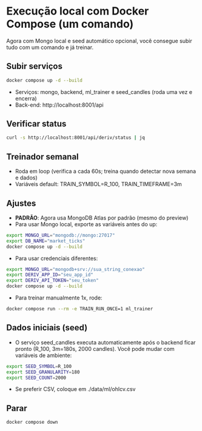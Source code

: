 # Execução local com Docker Compose (um comando)

Agora com Mongo local e seed automático opcional, você consegue subir tudo com um comando e já treinar.

## Subir serviços
```bash
docker compose up -d --build
```
- Serviços: mongo, backend, ml_trainer e seed_candles (roda uma vez e encerra)
- Back-end: http://localhost:8001/api

## Verificar status
```bash
curl -s http://localhost:8001/api/deriv/status | jq
```

## Treinador semanal
- Roda em loop (verifica a cada 60s; treina quando detectar nova semana e dados)
- Variáveis default: TRAIN_SYMBOL=R_100, TRAIN_TIMEFRAME=3m

## Ajustes
- **PADRÃO**: Agora usa MongoDB Atlas por padrão (mesmo do preview)
- Para usar Mongo local, exporte as variáveis antes do up:
```bash
export MONGO_URL="mongodb://mongo:27017"
export DB_NAME="market_ticks"
docker compose up -d --build
```
- Para usar credenciais diferentes:
```bash
export MONGO_URL="mongodb+srv://sua_string_conexao"
export DERIV_APP_ID="seu_app_id"  
export DERIV_API_TOKEN="seu_token"
docker compose up -d --build
```
- Para treinar manualmente 1x, rode:
```bash
docker compose run --rm -e TRAIN_RUN_ONCE=1 ml_trainer
```

## Dados iniciais (seed)
- O serviço seed_candles executa automaticamente após o backend ficar pronto (R_100, 3m=180s, 2000 candles). Você pode mudar com variáveis de ambiente:
```bash
export SEED_SYMBOL=R_100
export SEED_GRANULARITY=180
export SEED_COUNT=2000
```
- Se preferir CSV, coloque em ./data/ml/ohlcv.csv

## Parar
```bash
docker compose down
```